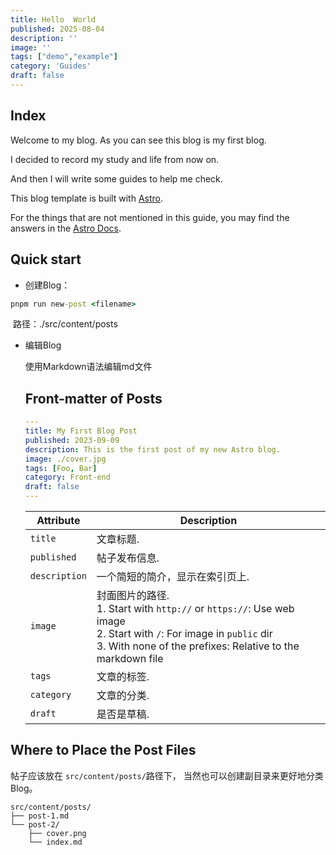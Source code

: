 ```yaml
---
title: Hello  World
published: 2025-08-04
description: ''
image: ''
tags: ["demo","example"]
category: 'Guides'
draft: false
---
```


## Index

Welcome to my blog. As you can see this blog is my first blog.

I decided to record my study and life from now on.

And then I will write some guides to help me check.

This blog template is built with [Astro](https://astro.build/).

For the things that are not mentioned in this guide, you may find the answers in the [Astro Docs](https://docs.astro.build/).

## Quick start

- 创建Blog：

```cmd
pnpm run new-post <filename>
```

​       路径：./src/content/posts

- 编辑Blog

  使用Markdown语法编辑md文件



  ## Front-matter of Posts

  ```yaml
  ---
  title: My First Blog Post
  published: 2023-09-09
  description: This is the first post of my new Astro blog.
  image: ./cover.jpg
  tags: [Foo, Bar]
  category: Front-end
  draft: false
  ---
  ```

  | Attribute     | Description                                                  |
  | ------------- | ------------------------------------------------------------ |
  | `title`       | 文章标题.                                       |
  | `published`   | 帖子发布信息.                             |
  | `description` | 一个简短的简介，显示在索引页上.    |
  | `image`       | 封面图片的路径.<br/>1. Start with `http://` or `https://`: Use web image<br/>2. Start with `/`: For image in `public` dir<br/>3. With none of the prefixes: Relative to the markdown file |
  | `tags`        | 文章的标签.                                        |
  | `category`    | 文章的分类.                                    |
  | `draft`       | 是否是草稿.     |


## Where to Place the Post Files



帖子应该放在 `src/content/posts/`路径下， 当然也可以创建副目录来更好地分类Blog。

```
src/content/posts/
├── post-1.md
└── post-2/
    ├── cover.png
    └── index.md
```
